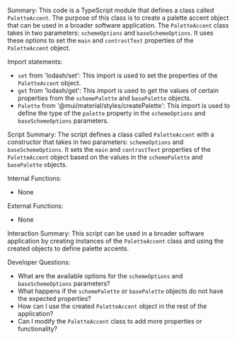 Summary:
This code is a TypeScript module that defines a class called `PaletteAccent`. The purpose of this class is to create a palette accent object that can be used in a broader software application. The `PaletteAccent` class takes in two parameters: `schemeOptions` and `baseSchemeOptions`. It uses these options to set the `main` and `contrastText` properties of the `PaletteAccent` object.

Import statements:
- `set` from 'lodash/set': This import is used to set the properties of the `PaletteAccent` object.
- `get` from 'lodash/get': This import is used to get the values of certain properties from the `schemePalette` and `basePalette` objects.
- `Palette` from '@mui/material/styles/createPalette': This import is used to define the type of the `palette` property in the `schemeOptions` and `baseSchemeOptions` parameters.

Script Summary:
The script defines a class called `PaletteAccent` with a constructor that takes in two parameters: `schemeOptions` and `baseSchemeOptions`. It sets the `main` and `contrastText` properties of the `PaletteAccent` object based on the values in the `schemePalette` and `basePalette` objects.

Internal Functions:
- None

External Functions:
- None

Interaction Summary:
This script can be used in a broader software application by creating instances of the `PaletteAccent` class and using the created objects to define palette accents.

Developer Questions:
- What are the available options for the `schemeOptions` and `baseSchemeOptions` parameters?
- What happens if the `schemePalette` or `basePalette` objects do not have the expected properties?
- How can I use the created `PaletteAccent` object in the rest of the application?
- Can I modify the `PaletteAccent` class to add more properties or functionality?